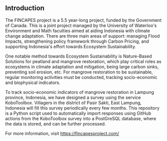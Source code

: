 ## Introduction
The FINCAPES project is a 5.5 year-long project, funded by the Government of Canada. This is a joint project managed by the University of Waterloo's Environment and Math faculties aimed at aiding Indonesia with climate change adaptation. There are three main areas of support: managing Flood Impacts, strengthening policy framework through Carbon Pricing, and supporting Indonesia's effort towards Ecosystem Sustainability.

One notable method towards Ecosystem Sustainability is Nature-Based Solutions for peatland and mangrove restoration, which play critical roles as ecosystems in climate adaptation and mitigation, being large carbon sinks, preventing soil erosion, etc. For mangrove restoration to be sustainable, regular monitoring activities must be conducted, tracking socio-economic and biophysical indicators.

To track socio-economic indicators of mangrove restoration in Lampung province, Indonesia, we have designed a survey using the service KoboToolbox. Villagers in the district of Pasir Sakti, East Lampung, Indonesia will fill this survey periodically every few months. This repository is a Python script used to automatically import responses using GitHub actions from the KoboToolbox survey into a PostGreSQL database, where the data is stored, and can be further processed. 

For more information, visit https://fincapesproject.com/ 
